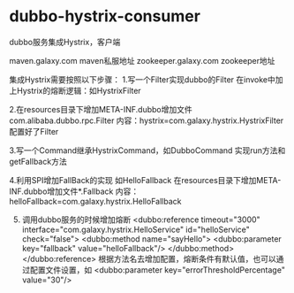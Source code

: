 # dubbo-hystrix-consumer
dubbo服务集成Hystrix，客户端


maven.galaxy.com maven私服地址
zookeeper.galaxy.com zookeeper地址

集成Hystrix需要按照以下步骤：
1.写一个Filter实现dubbo的Filter
在invoke中加上Hystrix的熔断逻辑：如HystrixFilter

2.在resources目录下增加META-INF.dubbo增加文件com.alibaba.dubbo.rpc.Filter
内容：hystrix=com.galaxy.hystrix.HystrixFilter
配置好了Filter

3.写一个Command继承HystrixCommand，如DubboCommand
实现run方法和getFallback方法

4.利用SPI增加FallBack的实现
如HelloFallback
在resources目录下增加META-INF.dubbo增加文件*.Fallback
内容：helloFallback=com.galaxy.hystrix.HelloFallback

5. 调用dubbo服务的时候增加熔断
<dubbo:reference timeout="3000" interface="com.galaxy.hystrix.HelloService"
                     id="helloService" check="false">
        <dubbo:method name="sayHello">
            <dubbo:parameter key="fallback" value="helloFallback"/>
        </dubbo:method>
    </dubbo:reference>
根据方法名去增加配置，熔断条件有默认值，也可以通过配置文件设置，如
<dubbo:parameter key="errorThresholdPercentage" value="30"/>



